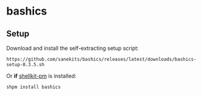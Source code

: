 # bashics

## Setup

Download and install the self-extracting setup script:

    https://github.com/sanekits/bashics/releases/latest/downloads/bashics-setup-0.3.5.sh

Or **if** [shellkit-pm](https://github.com/sanekits/shellkit-pm) is installed:

    shpm install bashics

##
